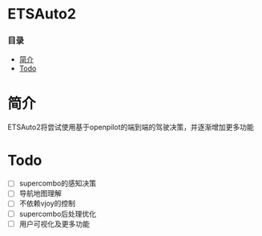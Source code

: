 # ETSAuto2
### 目录
+ [简介](#简介)
+ [Todo](#Todo)

# 简介
ETSAuto2将尝试使用基于openpilot的端到端的驾驶决策，并逐渐增加更多功能

# Todo
- [ ] supercombo的感知决策
- [ ] 导航地图理解
- [ ] 不依赖vjoy的控制
- [ ] supercombo后处理优化
- [ ] 用户可视化及更多功能
